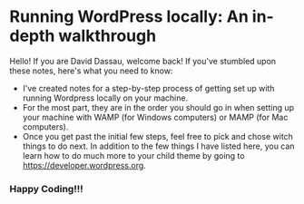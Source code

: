 # Running WordPress locally: An in-depth walkthrough

Hello! If you are David Dassau, welcome back! If you've stumbled upon these notes, here's what you need to know:

- I've created notes for a step-by-step process of getting set up with running Wordpress locally on your machine.
- For the most part, they are in the order you should go in when setting up your machine with WAMP (for Windows computers) or MAMP (for Mac computers).
- Once you get past the initial few steps, feel free to pick and chose witch things to do next. In addition to the few things I have listed here, you can learn how to do much more to your child theme by going to https://developer.wordpress.org.

### Happy Coding!!!
